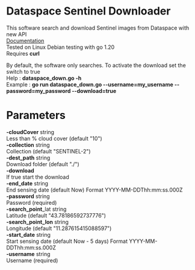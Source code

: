 # Dataspace Sentinel Downloader

This software search and download Sentinel images from Dataspace with new API  
[Documentation](https://documentation.dataspace.copernicus.eu/#/APIs/OData)  
Tested on Linux Debian testing with go 1.20  
Requires **curl**


 
By default, the software only searches. To activate the download set the switch to true  
Help : **dataspace_down.go -h**  
Example : **go run dataspace_down.go --username=my_username --password=my_password --download=true**  
# Parameters  
  **-cloudCover** string  
    	Less than % cloud cover (default "10")  
  **-collection** string  
    	Collection (default "SENTINEL-2")  
  **-dest_path** string  
    	Download folder (default "./")  
  **-download**  
    	If true start the download  
  **-end_date** string  
    	End sensing date (default Now) Format YYYY-MM-DDThh:mm:ss.000Z  
  **-password** string  
    	Password (required)  
  **-search_point**_lat string  
    	Latitude (default "43.78186592737776")  
  **-search_point_lon** string  
    	Longitude (default "11.287615415088597")  
  **-start_date** string   
    	Start sensing date (default Now - 5 days) Format YYYY-MM-DDThh:mm:ss.000Z  
  **-username** string  
    	Username (required)  

